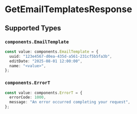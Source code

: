 # GetEmailTemplatesResponse


## Supported Types

### `components.EmailTemplate`

```typescript
const value: components.EmailTemplate = {
  uuid: "123e4567-d0ea-435d-a561-231cf5b5fa3b",
  editDate: "2025-08-01 12:00:00",
  name: "<value>",
};
```

### `components.ErrorT`

```typescript
const value: components.ErrorT = {
  errorCode: 1000,
  message: "An error occurred completing your request",
};
```

